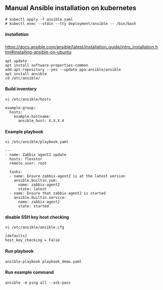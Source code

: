 ## Manual Ansible installation on kubernetes
```
# kubectl apply -f ansible.yaml
# kubectl exec --stdin --tty deployment/ansible -- /bin/bash
```

##### Installation
https://docs.ansible.com/ansible/latest/installation_guide/intro_installation.html#installing-ansible-on-ubuntu
```
apt update
apt install software-properties-common
add-apt-repository --yes --update ppa:ansible/ansible
apt install ansible
cd /etc/ansible/
```

#### Build inventory
```
vi /etc/ansible/hosts
```
```
example-group:
  hosts:
    example-hostname:
      ansible_host: X.X.X.X
```
#### Example playbook
```
vi /etc/ansible/playbook.yaml
```
```
---
- name: Zabbix agent2 update
  hosts: flexstor
  remote_user: root

  tasks:
  - name: Ensure zabbix-agent2 is at the latest version
    ansible.builtin.yum:
      name: zabbix-agent2
      state: latest
  - name: Ensure that zabbix-agent2 is started
    ansible.builtin.service:
      name: zabbix-agent2
      state: started
```

#### disable SSH key host checking
```
vi /etc/ansible/ansible.cfg
```
```
[defaults]
host_key_checking = False
```

#### Run playbook
```
ansible-playbook playbook_demo.yaml
```

#### Run example command
```
ansible -m ping all --ask-pass
```

